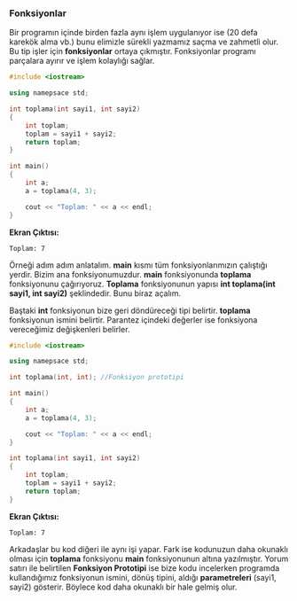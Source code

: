### Fonksiyonlar

Bir programın içinde birden fazla aynı işlem uygulanıyor ise (20 defa karekök alma vb.)
bunu elimizle sürekli yazmamız saçma ve zahmetli olur. Bu tip işler için **fonksiyonlar**
ortaya çıkmıştır. Fonksiyonlar programı parçalara ayırır ve işlem kolaylığı sağlar.

```c++
#include <iostream>

using namepsace std;

int toplama(int sayi1, int sayi2)
{
    int toplam;
    toplam = sayi1 + sayi2;
    return toplam;
}

int main()
{
    int a;
    a = toplama(4, 3);

    cout << "Toplam: " << a << endl;
}
```

**Ekran Çıktısı:**

```
Toplam: 7
```

Örneği adım adım anlatalım. **main** kısmı tüm fonksiyonlarımızın çalıştığı yerdir. Bizim
ana fonksiyonumuzdur. **main** fonksiyonunda **toplama** fonksiyonunu çağırıyoruz. **Toplama** 
fonksiyonunun yapısı **int toplama(int sayi1, int sayi2)** şeklindedir. Bunu biraz açalım.

Baştaki **int** fonksiyonun bize geri döndüreceği tipi belirtir. **toplama** fonksiyonun ismini belirtir.
Parantez içindeki değerler ise fonksiyona vereceğimiz değişkenleri belirler.

```c++
#include <iostream>

using namepsace std;

int toplama(int, int); //Fonksiyon prototipi

int main()
{
    int a;
    a = toplama(4, 3);

    cout << "Toplam: " << a << endl;
}

int toplama(int sayi1, int sayi2)
{
    int toplam;
    toplam = sayi1 + sayi2;
    return toplam;
}
```

**Ekran Çıktısı:**

```
Toplam: 7
```

Arkadaşlar bu kod diğeri ile aynı işi yapar. Fark ise kodunuzun daha okunaklı olması için **toplama** fonksiyonu
 **main** fonksiyonunun altına yazılmıştır. Yorum satırı ile belirtilen **Fonksiyon Prototipi** ise bize kodu 
 incelerken programda kullandığımız fonksiyonun ismini, dönüş tipini, aldığı **parametreleri** (sayi1, sayi2)
 gösterir. Böylece kod daha okunaklı bir hale gelmiş olur.